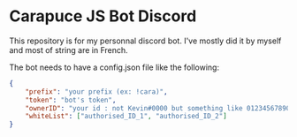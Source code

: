 # Carapuce JS Bot Discord

This repository is for my personnal discord bot. I've mostly did it by myself and most of string are in French.

The bot needs to have a config.json file like the following:

```json
{
    "prefix": "your prefix (ex: !cara)",
    "token": "bot's token",
    "ownerID": "your id : not Kevin#0000 but something like 012345678901234567",
    "whiteList": ["authorised_ID_1", "authorised_ID_2"]
}
